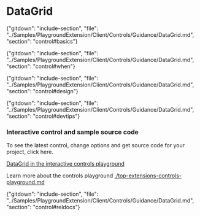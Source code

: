 ﻿# DataGrid

{"gitdown": "include-section", "file": "../Samples/PlaygroundExtension/Client/Controls/Guidance/DataGrid.md", "section": "control#basics"}

<!-- TODO get an IMAGE to embed here -->


<!-- TODO get an SAMPLE CODE to embed here -->

{"gitdown": "include-section", "file": "../Samples/PlaygroundExtension/Client/Controls/Guidance/DataGrid.md", "section": "control#when"}

{"gitdown": "include-section", "file": "../Samples/PlaygroundExtension/Client/Controls/Guidance/DataGrid.md", "section": "control#design"}

{"gitdown": "include-section", "file": "../Samples/PlaygroundExtension/Client/Controls/Guidance/DataGrid.md", "section": "control#devtips"}

### Interactive control and sample source code
To see the latest control, change options and get source code for your project, click here.

<a href="https://ms.portal.azure.com/?Microsoft_Azure_Playground=true#blade/Microsoft_Azure_Playground/ControlsIndexBlade/DataGrid_create_Playground" target="_blank">DataGrid in the interactive controls playground</a>

Learn more about the controls playground [./top-extensions-controls-playground.md](./top-extensions-controls-playground.md)

{"gitdown": "include-section", "file": "../Samples/PlaygroundExtension/Client/Controls/Guidance/DataGrid.md", "section": "control#reldocs"}
